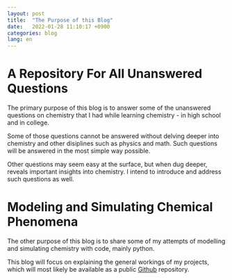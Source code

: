 ```yaml
---
layout: post
title:  "The Purpose of this Blog"
date:   2022-01-28 11:10:17 +0900
categories: blog
lang: en
---
```


# A Repository For All Unanswered Questions

The primary purpose of this blog is to answer some of the unanswered questions on chemistry that I had while learning chemistry - in high school and in college. 

Some of those questions cannot be answered without delving deeper into chemistry and other disiplines such as physics and math. Such questions will be answered in the most simple way possible.

Other questions may seem easy at the surface, but when dug deeper, reveals important insights into chemistry. I intend to introduce and address such questions as well.

# Modeling and Simulating Chemical Phenomena

The other purpose of this blog is to share some of my attempts of modelling and simulating chemistry with code, mainly python.

This blog will focus on explaining the general workings of my projects, which will most likely be available as a public [Github](https://github.com/KeroseneNotForConsumption) repository. 



